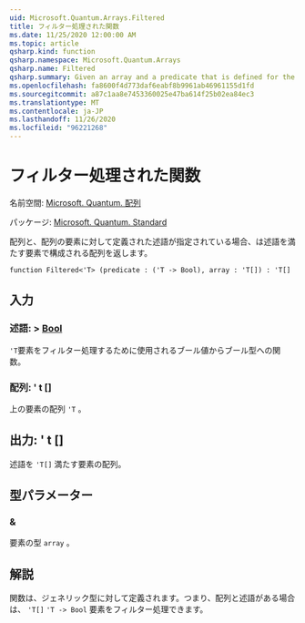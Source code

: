 ```yaml
---
uid: Microsoft.Quantum.Arrays.Filtered
title: フィルター処理された関数
ms.date: 11/25/2020 12:00:00 AM
ms.topic: article
qsharp.kind: function
qsharp.namespace: Microsoft.Quantum.Arrays
qsharp.name: Filtered
qsharp.summary: Given an array and a predicate that is defined for the elements of the array, returns an array that consists of those elements that satisfy the predicate.
ms.openlocfilehash: fa8600f4d773daf6eabf8b9961ab46961155d1fd
ms.sourcegitcommit: a87c1aa8e7453360025e47ba614f25b02ea84ec3
ms.translationtype: MT
ms.contentlocale: ja-JP
ms.lasthandoff: 11/26/2020
ms.locfileid: "96221268"
---
```

# <a name="filtered-function"></a>フィルター処理された関数

名前空間: [Microsoft. Quantum. 配列](xref:Microsoft.Quantum.Arrays)

パッケージ: [Microsoft. Quantum. Standard](https://nuget.org/packages/Microsoft.Quantum.Standard)


配列と、配列の要素に対して定義された述語が指定されている場合、は述語を満たす要素で構成される配列を返します。

```qsharp
function Filtered<'T> (predicate : ('T -> Bool), array : 'T[]) : 'T[]
```


## <a name="input"></a>入力

### <a name="predicate--t---bool"></a>述語: > [Bool](xref:microsoft.quantum.lang-ref.bool)

`'T`要素をフィルター処理するために使用されるブール値からブール型への関数。


### <a name="array--t"></a>配列: ' t []

上の要素の配列 `'T` 。



## <a name="output--t"></a>出力: ' t []

述語を `'T[]` 満たす要素の配列。

## <a name="type-parameters"></a>型パラメーター

### <a name="t"></a>&

要素の型 `array` 。

## <a name="remarks"></a>解説

関数は、ジェネリック型に対して定義されます。つまり、配列と述語がある場合は、 `'T[]` `'T -> Bool` 要素をフィルター処理できます。